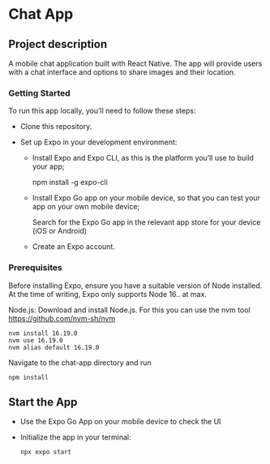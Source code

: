 # Chat App

## Project description

A mobile chat application built with React Native. The app will provide users with a chat interface and options to share images and their location.

### Getting Started

To run this app locally, you'll need to follow these steps:

- Clone this repository.
- Set up Expo in your development environment:

  - Install Expo and Expo CLI, as this is the platform you’ll use to build your app;


      npm install -g expo-cli

  - Install Expo Go app on your mobile device, so that you can test your app on your own mobile device;


      Search for the Expo Go app in the relevant app store for your device (iOS or Android)

  - Create an Expo account.

### Prerequisites

Before installing Expo, ensure you have a suitable version of Node installed. At the time of writing, Expo only supports Node 16.. at max.

Node.js: Download and install Node.js. For this you can use the nvm tool https://github.com/nvm-sh/nvm

    nvm install 16.19.0
    nvm use 16.19.0
    nvm alias default 16.19.0

Navigate to the chat-app directory and run

    npm install

## Start the App

- Use the Expo Go App on your mobile device to check the UI

- Initialize the app in your terminal:

      npx expo start
